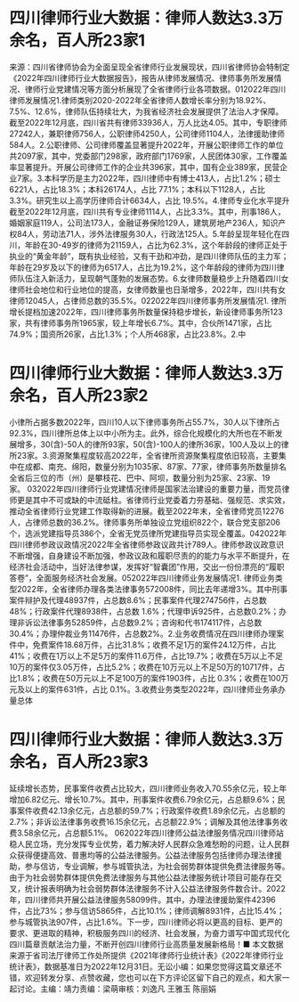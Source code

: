 # 四川律师行业大数据：律师人数达3.3万余名，百人所23家1

来源：四川省律师协会为全面呈现全省律师行业发展现状，四川省律师协会特制定《2022年四川律师行业大数据报告》，报告从律师发展情况、律师事务所发展情况、律师行业党建情况等方面分析展现了全省律师行业各项数据。012022年四川律师发展情况1.律师类别2020-2022年全省律师人数增长率分别为18.92%、7.5%、12.6%，律师队伍持续壮大，为我省经济社会发展提供了法治人才保障。截至2022年12月底，四川省共有律师33936人，万人比达4.05。其中，专职律师27242人，兼职律师756人，公职律师4250人，公司律师1104人，法律援助律师584人。2.公职律师、公司律师覆盖显著提升2022年，开展公职律师工作的单位共2097家，其中，党委部门298家，政府部门1769家，人民团体30家，工作覆盖率显著提升。开展公司律师工作的企业共396家，其中，国有企业389家，民营企业7家。3.本科学历是主力2022年，四川律师中有博士413人，占比1.2%；硕士6221人，占比18.3%；本科26174人，占比 77.1%；本科以下1128人，占比3.3%。研究生以上高学历律师合计6634人，占比 19.5%。4.律师专业化水平提升截至2022年12月底，四川共有专业律师1114人，占比3.3%。其中，刑事186人，婚姻家庭119人，公司法173人，金融证券保险129人，建筑房地产236人，知识产权84人，劳动法71人，涉外法律服务30人，行政法125人。5.年龄呈现年轻化在四川，年龄在30-49岁的律师为21159人，占比为62.3%，这个年龄段的律师正处于执业的“黄金年龄”，既有执业经验，又有干劲和冲劲，是四川律师队伍的主力军；年龄在29岁及以下的律师为6517人，占比为19.2%，这个年龄段的律师为四川律师队伍注入新活力，呈现朝气蓬勃的发展态势。6.女律师数量稳步上升随着四川女律师社会地位和行业地位的提高，女律师数量也日渐增多，2022年，四川共有女律师12045人，占律师总数的35.5%。022022年四川律师事务所发展情况1. 律所增长提档加速2022年，四川律师事务所数量保持稳步增长，新设律师事务所123家，共有律师事务所1965家，较上年增长6.7%。其中，合伙所1471家，占比 74.9%；国资所26家，占比1.3%；个人所468家，占比23.8%。2.中

# 四川律师行业大数据：律师人数达3.3万余名，百人所23家2

小律所占据多数2022年，四川10人以下律师事务所占55.7%，30人以下律所占92.3%，四川律所总体上以中小所为主。此外，综合化规模化的大所也在不断发展增多，30(含)-50人的律所93家，50(含)-100人的律所36家，100人及以上的律所23家。3.资源聚集程度较高2022年，全省律所资源聚集程度依旧较高，主要集中在成都、南充、绵阳，数量分别为1035家、87家、77家，律师事务所数量排名全省后三位的市（州）是攀枝花、巴中、阿坝，数量分别为25家、23家、19家。 032022年四川律师行业党建情况律师是国家法治建设的重要力量，而党员律师更是其中不可或缺的中流砥柱。省律师行业党委着力夯基础、强规范、求实效，推动全省律师行业党建工作取得新的进展。截至2022年末，全省律师党员12276人，占律师总数的36.2%。律师事务所单独设立党组织822个，联合党支部206个，选派党建指导员386个，全省无党员律所党建指导员实现全覆盖。042022年四川律师参政议政情况2022年全省律师参政议政共计789人。律师参政议政意识不断增强，自身建设不断加强，参政议政和履职尽责的的能力与水平不断提升，在经济社会活动中，当好法律参谋，发挥好“智囊团”作用，交出一份份漂亮的“履职答卷”，全面服务经济社会发展。052022年四川律师业务发展情况1. 律师业务类型2022年，全省律师办理各类法律事务572008件，同比去年递增3%。其中刑事案件辩护及代理48937件，占总数8.6%；民事案件代理274756件，占总数48%；行政案件代理8938件，占总数 1.6%；代理申诉925件，占总数0.2%；办理非诉讼法律事务52859件，占总数9.2%；咨询和代书174117件，占总数30.4%；办理仲裁业务11476件，占总数2%。2.业务收费情况在四川律师办理案件中，免费案件18.68万件，占比31.8%；收费不足1万的案件24.12万件，占比41%；收费在1万以上不足5万的案件11.6万件，占比19.7%；收费在5万以上不足10万的案件仅3.05万件，占比5.2%；收费在10万元以上不足50万的10717件，占比1.8%；收费在50万元以上不足100万的案件1903件，占比 0.3%；收费在100万元及以上的案件631件，占比 0.1%。3.收费业务类型2022年，四川律师业务承办量总体

# 四川律师行业大数据：律师人数达3.3万余名，百人所23家3

延续增长态势，民事案件收费占比较大，四川律师业务收入70.55余亿元，较上年增加6.82亿元、增长10.7%。其中，刑事案件收费6.79余亿元，占总额9.6%；民事案件收费42.13余亿元，占总额的59.7%；行政案件收费1.89余亿元，占总额的2.7%；非诉讼法律事务收费16.15余亿元，占总额22.9%；调解及其他法律事务收费3.58余亿元，占总额5.1%。 062022年四川律师公益法律服务情况四川律师站稳人民立场，充分发挥专业优势，着力解决好人民群众急难愁盼的问题，让人民群众获得便捷高效、普惠均等的公益法律服务。公益法律服务包括律师办理法律援助，参与信访，专业调解，参与城管执法，为社会弱势群体提供免费法律服务等。由于为社会弱势群体提供免费法律服务与其他公益法律服务统计项目可能存在交叉，统计报表明确为社会弱势群体法律服务不计入公益法律服务件数合计。2022年，四川律师共开展公益法律服务58099件。其中，办理法律援助案件42396件，占比73%；参与信访5865件，占比10.1%；律师调解8931件，占比15.4%；参与城管执法907件，占比1.6%。下一步，四川律师必将以更高的目标、更严的要求、更进取的精神，积极服务四川的经济、社会发展，为奋力谱写中国式现代化四川篇章贡献法治力量，不断开创四川律师行业高质量发展新格局！■ 本文数据来源于省司法厅律师工作处所提供《2021年律师行业统计表》《2022年律师行业统计表》，数据基准日为2022年12月31日。无讼小编：如果您觉得这篇文章还不错，欢迎转发分享、点赞收藏，您也可以在下方评论区留下自己的观点，和大家一起讨论。主编：靖力责编：梁萌审核：刘逸凡 王雅玉 陈丽娟 

